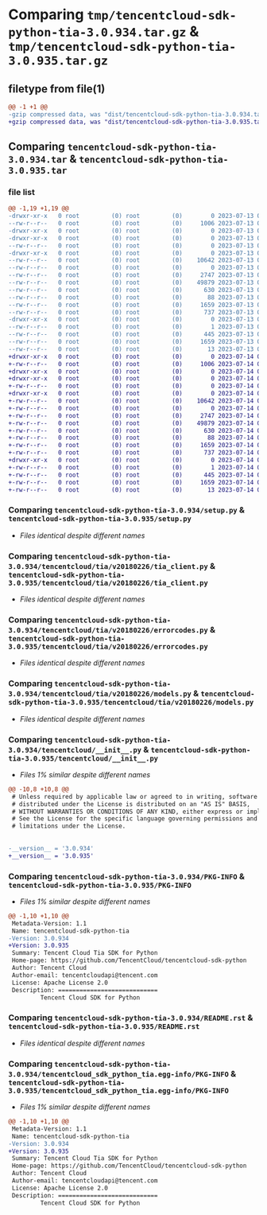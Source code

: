 # Comparing `tmp/tencentcloud-sdk-python-tia-3.0.934.tar.gz` & `tmp/tencentcloud-sdk-python-tia-3.0.935.tar.gz`

## filetype from file(1)

```diff
@@ -1 +1 @@
-gzip compressed data, was "dist/tencentcloud-sdk-python-tia-3.0.934.tar", last modified: Thu Jul 13 00:35:24 2023, max compression
+gzip compressed data, was "dist/tencentcloud-sdk-python-tia-3.0.935.tar", last modified: Fri Jul 14 00:40:19 2023, max compression
```

## Comparing `tencentcloud-sdk-python-tia-3.0.934.tar` & `tencentcloud-sdk-python-tia-3.0.935.tar`

### file list

```diff
@@ -1,19 +1,19 @@
-drwxr-xr-x   0 root         (0) root         (0)        0 2023-07-13 00:35:24.000000 tencentcloud-sdk-python-tia-3.0.934/
--rw-r--r--   0 root         (0) root         (0)     1006 2023-07-13 00:35:23.000000 tencentcloud-sdk-python-tia-3.0.934/setup.py
-drwxr-xr-x   0 root         (0) root         (0)        0 2023-07-13 00:35:24.000000 tencentcloud-sdk-python-tia-3.0.934/tencentcloud/
-drwxr-xr-x   0 root         (0) root         (0)        0 2023-07-13 00:35:24.000000 tencentcloud-sdk-python-tia-3.0.934/tencentcloud/tia/
--rw-r--r--   0 root         (0) root         (0)        0 2023-07-13 00:35:23.000000 tencentcloud-sdk-python-tia-3.0.934/tencentcloud/tia/__init__.py
-drwxr-xr-x   0 root         (0) root         (0)        0 2023-07-13 00:35:24.000000 tencentcloud-sdk-python-tia-3.0.934/tencentcloud/tia/v20180226/
--rw-r--r--   0 root         (0) root         (0)    10642 2023-07-13 00:35:23.000000 tencentcloud-sdk-python-tia-3.0.934/tencentcloud/tia/v20180226/tia_client.py
--rw-r--r--   0 root         (0) root         (0)        0 2023-07-13 00:35:23.000000 tencentcloud-sdk-python-tia-3.0.934/tencentcloud/tia/v20180226/__init__.py
--rw-r--r--   0 root         (0) root         (0)     2747 2023-07-13 00:35:23.000000 tencentcloud-sdk-python-tia-3.0.934/tencentcloud/tia/v20180226/errorcodes.py
--rw-r--r--   0 root         (0) root         (0)    49879 2023-07-13 00:35:23.000000 tencentcloud-sdk-python-tia-3.0.934/tencentcloud/tia/v20180226/models.py
--rw-r--r--   0 root         (0) root         (0)      630 2023-07-13 00:35:23.000000 tencentcloud-sdk-python-tia-3.0.934/tencentcloud/__init__.py
--rw-r--r--   0 root         (0) root         (0)       88 2023-07-13 00:35:24.000000 tencentcloud-sdk-python-tia-3.0.934/setup.cfg
--rw-r--r--   0 root         (0) root         (0)     1659 2023-07-13 00:35:24.000000 tencentcloud-sdk-python-tia-3.0.934/PKG-INFO
--rw-r--r--   0 root         (0) root         (0)      737 2023-07-13 00:35:23.000000 tencentcloud-sdk-python-tia-3.0.934/README.rst
-drwxr-xr-x   0 root         (0) root         (0)        0 2023-07-13 00:35:24.000000 tencentcloud-sdk-python-tia-3.0.934/tencentcloud_sdk_python_tia.egg-info/
--rw-r--r--   0 root         (0) root         (0)        1 2023-07-13 00:35:24.000000 tencentcloud-sdk-python-tia-3.0.934/tencentcloud_sdk_python_tia.egg-info/dependency_links.txt
--rw-r--r--   0 root         (0) root         (0)      445 2023-07-13 00:35:24.000000 tencentcloud-sdk-python-tia-3.0.934/tencentcloud_sdk_python_tia.egg-info/SOURCES.txt
--rw-r--r--   0 root         (0) root         (0)     1659 2023-07-13 00:35:24.000000 tencentcloud-sdk-python-tia-3.0.934/tencentcloud_sdk_python_tia.egg-info/PKG-INFO
--rw-r--r--   0 root         (0) root         (0)       13 2023-07-13 00:35:24.000000 tencentcloud-sdk-python-tia-3.0.934/tencentcloud_sdk_python_tia.egg-info/top_level.txt
+drwxr-xr-x   0 root         (0) root         (0)        0 2023-07-14 00:40:19.000000 tencentcloud-sdk-python-tia-3.0.935/
+-rw-r--r--   0 root         (0) root         (0)     1006 2023-07-14 00:40:19.000000 tencentcloud-sdk-python-tia-3.0.935/setup.py
+drwxr-xr-x   0 root         (0) root         (0)        0 2023-07-14 00:40:19.000000 tencentcloud-sdk-python-tia-3.0.935/tencentcloud/
+drwxr-xr-x   0 root         (0) root         (0)        0 2023-07-14 00:40:19.000000 tencentcloud-sdk-python-tia-3.0.935/tencentcloud/tia/
+-rw-r--r--   0 root         (0) root         (0)        0 2023-07-14 00:40:19.000000 tencentcloud-sdk-python-tia-3.0.935/tencentcloud/tia/__init__.py
+drwxr-xr-x   0 root         (0) root         (0)        0 2023-07-14 00:40:19.000000 tencentcloud-sdk-python-tia-3.0.935/tencentcloud/tia/v20180226/
+-rw-r--r--   0 root         (0) root         (0)    10642 2023-07-14 00:40:19.000000 tencentcloud-sdk-python-tia-3.0.935/tencentcloud/tia/v20180226/tia_client.py
+-rw-r--r--   0 root         (0) root         (0)        0 2023-07-14 00:40:19.000000 tencentcloud-sdk-python-tia-3.0.935/tencentcloud/tia/v20180226/__init__.py
+-rw-r--r--   0 root         (0) root         (0)     2747 2023-07-14 00:40:19.000000 tencentcloud-sdk-python-tia-3.0.935/tencentcloud/tia/v20180226/errorcodes.py
+-rw-r--r--   0 root         (0) root         (0)    49879 2023-07-14 00:40:19.000000 tencentcloud-sdk-python-tia-3.0.935/tencentcloud/tia/v20180226/models.py
+-rw-r--r--   0 root         (0) root         (0)      630 2023-07-14 00:40:19.000000 tencentcloud-sdk-python-tia-3.0.935/tencentcloud/__init__.py
+-rw-r--r--   0 root         (0) root         (0)       88 2023-07-14 00:40:19.000000 tencentcloud-sdk-python-tia-3.0.935/setup.cfg
+-rw-r--r--   0 root         (0) root         (0)     1659 2023-07-14 00:40:19.000000 tencentcloud-sdk-python-tia-3.0.935/PKG-INFO
+-rw-r--r--   0 root         (0) root         (0)      737 2023-07-14 00:40:19.000000 tencentcloud-sdk-python-tia-3.0.935/README.rst
+drwxr-xr-x   0 root         (0) root         (0)        0 2023-07-14 00:40:19.000000 tencentcloud-sdk-python-tia-3.0.935/tencentcloud_sdk_python_tia.egg-info/
+-rw-r--r--   0 root         (0) root         (0)        1 2023-07-14 00:40:19.000000 tencentcloud-sdk-python-tia-3.0.935/tencentcloud_sdk_python_tia.egg-info/dependency_links.txt
+-rw-r--r--   0 root         (0) root         (0)      445 2023-07-14 00:40:19.000000 tencentcloud-sdk-python-tia-3.0.935/tencentcloud_sdk_python_tia.egg-info/SOURCES.txt
+-rw-r--r--   0 root         (0) root         (0)     1659 2023-07-14 00:40:19.000000 tencentcloud-sdk-python-tia-3.0.935/tencentcloud_sdk_python_tia.egg-info/PKG-INFO
+-rw-r--r--   0 root         (0) root         (0)       13 2023-07-14 00:40:19.000000 tencentcloud-sdk-python-tia-3.0.935/tencentcloud_sdk_python_tia.egg-info/top_level.txt
```

### Comparing `tencentcloud-sdk-python-tia-3.0.934/setup.py` & `tencentcloud-sdk-python-tia-3.0.935/setup.py`

 * *Files identical despite different names*

### Comparing `tencentcloud-sdk-python-tia-3.0.934/tencentcloud/tia/v20180226/tia_client.py` & `tencentcloud-sdk-python-tia-3.0.935/tencentcloud/tia/v20180226/tia_client.py`

 * *Files identical despite different names*

### Comparing `tencentcloud-sdk-python-tia-3.0.934/tencentcloud/tia/v20180226/errorcodes.py` & `tencentcloud-sdk-python-tia-3.0.935/tencentcloud/tia/v20180226/errorcodes.py`

 * *Files identical despite different names*

### Comparing `tencentcloud-sdk-python-tia-3.0.934/tencentcloud/tia/v20180226/models.py` & `tencentcloud-sdk-python-tia-3.0.935/tencentcloud/tia/v20180226/models.py`

 * *Files identical despite different names*

### Comparing `tencentcloud-sdk-python-tia-3.0.934/tencentcloud/__init__.py` & `tencentcloud-sdk-python-tia-3.0.935/tencentcloud/__init__.py`

 * *Files 1% similar despite different names*

```diff
@@ -10,8 +10,8 @@
 # Unless required by applicable law or agreed to in writing, software
 # distributed under the License is distributed on an "AS IS" BASIS,
 # WITHOUT WARRANTIES OR CONDITIONS OF ANY KIND, either express or implied.
 # See the License for the specific language governing permissions and
 # limitations under the License.
 
 
-__version__ = '3.0.934'
+__version__ = '3.0.935'
```

### Comparing `tencentcloud-sdk-python-tia-3.0.934/PKG-INFO` & `tencentcloud-sdk-python-tia-3.0.935/PKG-INFO`

 * *Files 1% similar despite different names*

```diff
@@ -1,10 +1,10 @@
 Metadata-Version: 1.1
 Name: tencentcloud-sdk-python-tia
-Version: 3.0.934
+Version: 3.0.935
 Summary: Tencent Cloud Tia SDK for Python
 Home-page: https://github.com/TencentCloud/tencentcloud-sdk-python
 Author: Tencent Cloud
 Author-email: tencentcloudapi@tencent.com
 License: Apache License 2.0
 Description: ============================
         Tencent Cloud SDK for Python
```

### Comparing `tencentcloud-sdk-python-tia-3.0.934/README.rst` & `tencentcloud-sdk-python-tia-3.0.935/README.rst`

 * *Files identical despite different names*

### Comparing `tencentcloud-sdk-python-tia-3.0.934/tencentcloud_sdk_python_tia.egg-info/PKG-INFO` & `tencentcloud-sdk-python-tia-3.0.935/tencentcloud_sdk_python_tia.egg-info/PKG-INFO`

 * *Files 1% similar despite different names*

```diff
@@ -1,10 +1,10 @@
 Metadata-Version: 1.1
 Name: tencentcloud-sdk-python-tia
-Version: 3.0.934
+Version: 3.0.935
 Summary: Tencent Cloud Tia SDK for Python
 Home-page: https://github.com/TencentCloud/tencentcloud-sdk-python
 Author: Tencent Cloud
 Author-email: tencentcloudapi@tencent.com
 License: Apache License 2.0
 Description: ============================
         Tencent Cloud SDK for Python
```


